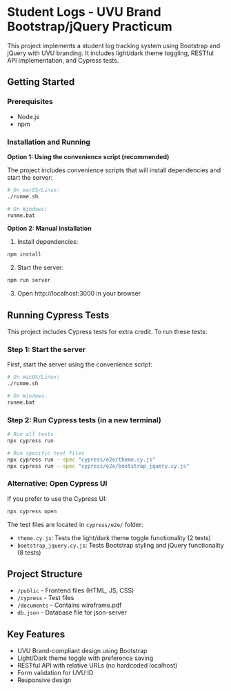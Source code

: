 # Student Logs - UVU Brand Bootstrap/jQuery Practicum

This project implements a student log tracking system using Bootstrap and jQuery with UVU branding. It includes light/dark theme toggling, RESTful API implementation, and Cypress tests.

## Getting Started

### Prerequisites

- Node.js 
- npm

### Installation and Running

**Option 1: Using the convenience script (recommended)**

The project includes convenience scripts that will install dependencies and start the server:

```bash
# On macOS/Linux:
./runme.sh

# On Windows:
runme.bat
```

**Option 2: Manual installation**

1. Install dependencies:
```bash
npm install
```

2. Start the server:
```bash
npm run server
```

3. Open http://localhost:3000 in your browser

## Running Cypress Tests

This project includes Cypress tests for extra credit. To run these tests:

### Step 1: Start the server
First, start the server using the convenience script:
```bash
# On macOS/Linux:
./runme.sh

# On Windows:
runme.bat
```

### Step 2: Run Cypress tests (in a new terminal)
```bash
# Run all tests
npx cypress run

# Run specific test files
npx cypress run --spec "cypress/e2e/theme.cy.js"
npx cypress run --spec "cypress/e2e/bootstrap_jquery.cy.js"
```

### Alternative: Open Cypress UI
If you prefer to use the Cypress UI:
```bash
npx cypress open
```

The test files are located in `cypress/e2e/` folder:
- `theme.cy.js`: Tests the light/dark theme toggle functionality (2 tests)
- `bootstrap_jquery.cy.js`: Tests Bootstrap styling and jQuery functionality (8 tests)

## Project Structure

- `/public` - Frontend files (HTML, JS, CSS)
- `/cypress` - Test files
- `/documents` - Contains wireframe.pdf
- `db.json` - Database file for json-server

## Key Features

- UVU Brand-compliant design using Bootstrap
- Light/Dark theme toggle with preference saving
- RESTful API with relative URLs (no hardcoded localhost)
- Form validation for UVU ID
- Responsive design